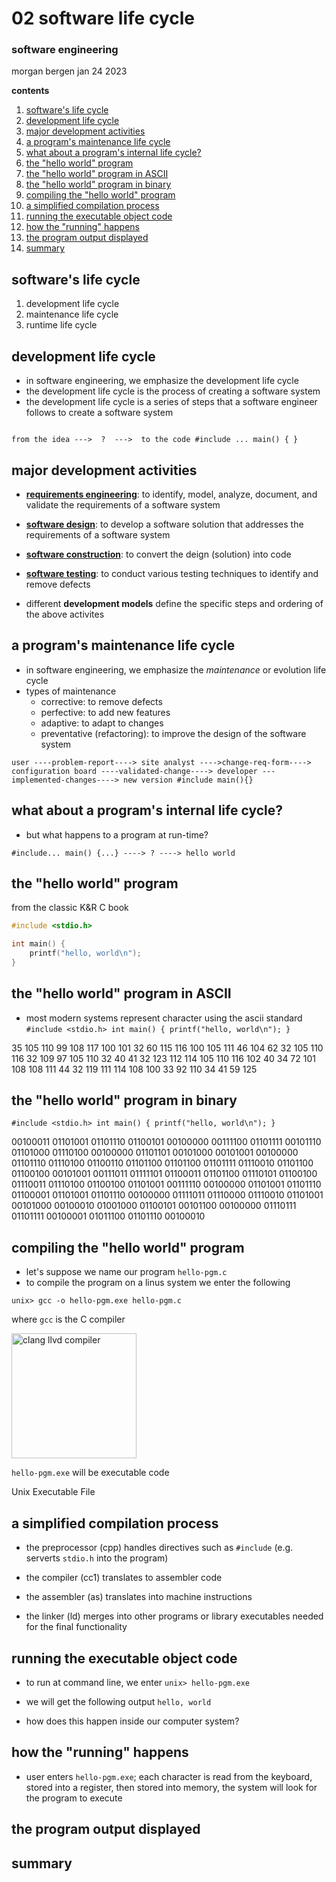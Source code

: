 # 02 software life cycle
### software engineering 

morgan bergen
jan 24 2023

**contents**

1.  [software's life cycle](#software's-life-cycle)
2.  [development life cycle](#development-life-cycle)
3.  [major development activities](#major-development-activities)
4.  [a program's maintenance life cycle](#a-program's-maintenance-life-cycle)
5.  [what about a program's internal life cycle?](#what-about-a-program's-internal-life-cycle?)
6.  [the "hello world" program](#the-"hello-world"-program)
7.  [the "hello world" program in ASCII](#the-"hello-world"-program-in-ASCII)
8.  [the "hello world" program in binary](#the-"hello-world"-program-in-binary)
9.  [compiling the "hello world" program](#compiling-the-"hello-world"-program)
10. [a simplified compilation process](#a-simplified-compilation-process)
11. [running the executable object code](#running-the-executable-object-code)
12. [how the "running" happens](#how-the-"running"-happens)
13. [the program output displayed](#the-program-output-displayed)
14. [summary](#summary)

## software's life cycle

1.  development life cycle
2.  maintenance life cycle
3.  runtime life cycle

## development life cycle

- in software engineering, we emphasize the development life cycle
- the development life cycle is the process of creating a software system
- the development life cycle is a series of steps that a software engineer follows to create a software system

```

from the idea --->  ?  --->  to the code #include ... main() { }

```

## major development activities

- **[requirements engineering](https://en.wikipedia.org/wiki/Requirements_engineering)**:  to identify, model, analyze, document, and validate the requirements of a software system

- **[software design](https://en.wikipedia.org/wiki/Software_design)**:  to develop a software solution that addresses the requirements of a software system

- **[software construction](https://en.wikipedia.org/wiki/Software_construction)**:  to convert the deign (solution) into code

- **[software testing](https://en.wikipedia.org/wiki/Software_testing)**:  to conduct various testing techniques to identify and remove defects

- different **development models** define the specific steps and ordering of the above activites

## a program's maintenance life cycle

- in software engineering, we emphasize the _maintenance_ or evolution life cycle
- types of maintenance
    - corrective:  to remove defects
    - perfective:  to add new features
    - adaptive:  to adapt to changes
    - preventative (refactoring):  to improve the design of the software system


```
user ----problem-report----> site analyst ---->change-req-form----> configuration board ----validated-change----> developer ---implemented-changes----> new version #include main(){} 
```

## what about a program's internal life cycle?

- but what happens to a program at run-time?

```
#include... main() {...} ----> ? ----> hello world
```

## the "hello world" program

from the classic K&R C book

```cpp
#include <stdio.h>

int main() {
    printf("hello, world\n");
}
```

## the "hello world" program in ASCII

- most modern systems represent character using the ascii standard
`#include <stdio.h> int main() { printf("hello, world\n"); }`

35 105 110 99 108 117 100 101 32 60 115 116 100 105 111 46 104 62 32 105 110 116 32 109 97 105 110 32 40 41 32 123 112 114 105 110 116 102 40 34 72 101 108 108 111 44 32 119 111 114 108 100 33 92 110 34 41 59 125

## the "hello world" program in binary

`#include <stdio.h> int main() { printf("hello, world\n"); }`

00100011 01101001 01101110 01100101 00100000 00111100 01101111 00101110 01101000 01110100 00100000 01101101 00101000 00101001 00100000 01101110 01110100 01100110 01101100 01101100 01101111 01110010 01101100 01100100 00101001 00111011 01111101
01100011 01101100 01110101 01100100 01110011 01110100 01100100 01101001 00111110 00100000 01101001 01101110 01100001 01101001 01101110 00100000 01111011 01110000 01110010 01101001 00101000 00100010 01001000 01100101 00101100 00100000 01110111 01101111 00100001 01011100 01101110 00100010

## compiling the "hello world" program

- let's suppose we name our program `hello-pgm.c`
- to compile the program on a linus system we enter the following

`unix> gcc -o hello-pgm.exe hello-pgm.c`

where `gcc` is the C compiler 

<img src="https://llvm.org/img/DragonFull.png" alt="clang llvd compiler" width="200"/>

`hello-pgm.exe` will be executable code

Unix Executable File

## a simplified compilation process

-  the preprocessor (cpp) handles directives such as `#include` (e.g. serverts `stdio.h` into the program)

-  the compiler (cc1) translates to assembler code

-  the assembler (as) translates into machine instructions

-  the linker (ld) merges into other programs or library executables needed for the final functionality

## running the executable object code

-  to run at command line, we enter `unix> hello-pgm.exe`

-  we will get the following output `hello, world`

-  how does this happen inside our computer system?

## how the "running" happens

-  user enters `hello-pgm.exe`; each character is read from the keyboard, stored into a register, then stored into memory, the system will look for the program to execute



## the program output displayed
## summary
